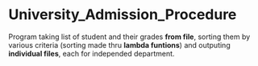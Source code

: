 # University_Admission_Procedure
 
Program taking list of student and their grades **from file**, sorting them by various criteria (sorting made thru **lambda funtions**) and outputing **individual files**, each for independed department. 
